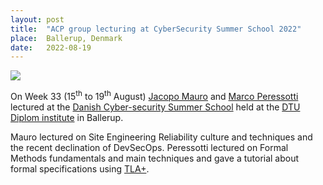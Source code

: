 ```yaml
---
layout: post
title:  "ACP group lecturing at CyberSecurity Summer School 2022"
place:  Ballerup, Denmark
date:   2022-08-19
---
```

<img class="img-fluid mx-auto d-block" src="/images/posts/cyberschool2022.jpg">

On Week 33 (15<sup>th</sup> to 19<sup>th</sup> August) [Jacopo Mauro](/people.html#jm) and [Marco Peressotti](/people.html#mp) lectured at the [Danish Cyber-security Summer School](https://www.tilmeld.dk/cybersec22/) held at the [DTU Diplom institute](https://www.diplom.dtu.dk/) in Ballerup.

Mauro lectured on Site Engineering Reliability culture and techniques and the recent declination of DevSecOps. Peressotti lectured on Formal Methods fundamentals and main techniques and gave a tutorial about formal specifications using [TLA+](https://lamport.azurewebsites.net/tla/tla.html).
